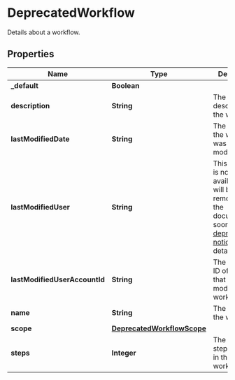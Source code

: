 

# DeprecatedWorkflow

Details about a workflow.

## Properties

| Name | Type | Description | Notes |
|------------ | ------------- | ------------- | -------------|
|**_default** | **Boolean** |  |  [optional] |
|**description** | **String** | The description of the workflow. |  [optional] [readonly] |
|**lastModifiedDate** | **String** | The datetime the workflow was last modified. |  [optional] [readonly] |
|**lastModifiedUser** | **String** | This property is no longer available and will be removed from the documentation soon. See the [deprecation notice](https://developer.atlassian.com/cloud/jira/platform/deprecation-notice-user-privacy-api-migration-guide/) for details. |  [optional] [readonly] |
|**lastModifiedUserAccountId** | **String** | The account ID of the user that last modified the workflow. |  [optional] [readonly] |
|**name** | **String** | The name of the workflow. |  [optional] [readonly] |
|**scope** | [**DeprecatedWorkflowScope**](DeprecatedWorkflowScope.md) |  |  [optional] |
|**steps** | **Integer** | The number of steps included in the workflow. |  [optional] [readonly] |



